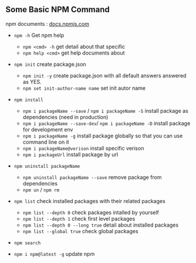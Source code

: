 ## Some Basic NPM Command

npm documents : [docs.npmjs.com](https://docs.npmjs.com/)

- `npm -h` Get npm help
    * `npm <cmd> -h` get detail about that specific <cmd> 
    * `npm help <cmd>` get help documents about <cmd>

- `npm init` create package.json
    * `npm init -y` create package.json with all default answers answered as YES.
    * `npm set init-author-name name` set init autor name

- `npm install`
    * `npm i packageName --save` / `npm i packageName -S` install package as dependencies (need in production)
    * `npm i packageName --save-dev`/ `npm i packageName -D` install package for development env
    * `npm i packageName -g` install package globally so that you can use command line on it
    * `npm i packageName@verison` install specific verison
    * `npm i packageUrl` install package by url

- `npm uninstall packageName`
    * `npm uninstall packageName --save` remove package from dependencies
    * `npm un` / `npm rm`

- `npm list` check installed packages with their related packages
    * `npm list --depth 0` check packages intalled by yourself
    * `npm list --depth 1` check first level packages
    * `npm list --depth 0 --long true` detail about installed packages
    * `npm list --global true` check global packages

- `npm search`
- `npm i npm@latest -g` update npm